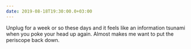 ```yaml
---
date: 2019-08-18T19:30:00.0+03:00
---
```


Unplug for a week or so these days and it feels like an information tsunami when you poke your head up again. Almost makes me want to put the periscope back down.
